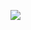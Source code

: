 ![](https://github.com/ratewalamit/Machine-Learning-Specialization-Coursera/blob/96a5eb1dd10b14343bbbc0cb749599698099760e/C2%20-%20Advanced%20Learning%20Algorithms/week2/Practice-Quiz-Additional-Neural-Network-Concepts/ss1.png)